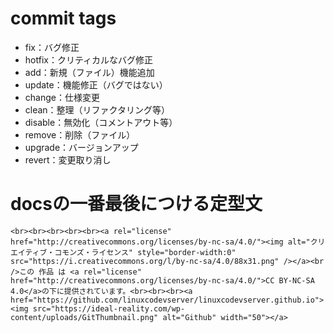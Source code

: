 # commit tags
- fix：バグ修正
- hotfix：クリティカルなバグ修正
- add：新規（ファイル）機能追加
- update：機能修正（バグではない）
- change：仕様変更
- clean：整理（リファクタリング等）
- disable：無効化（コメントアウト等）
- remove：削除（ファイル）
- upgrade：バージョンアップ
- revert：変更取り消し
# docsの一番最後につける定型文
``` <br><br><br><br><br><a rel="license" href="http://creativecommons.org/licenses/by-nc-sa/4.0/"><img alt="クリエイティブ・コモンズ・ライセンス" style="border-width:0" src="https://i.creativecommons.org/l/by-nc-sa/4.0/88x31.png" /></a><br />この 作品 は <a rel="license" href="http://creativecommons.org/licenses/by-nc-sa/4.0/">CC BY-NC-SA 4.0</a>の下に提供されています。<br><br><br><a href="https://github.com/linuxcodevserver/linuxcodevserver.github.io"><img src="https://ideal-reality.com/wp-content/uploads/GitThumbnail.png" alt="Github" width="50"></a> ```
